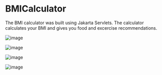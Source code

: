 # BMICalculator
The BMI calculator was built using Jakarta Servlets.
The calculator calculates your BMI and gives you food and excercise recommendations.
 
![image](https://github.com/SunithaSree/BMICalculator/assets/129870333/cca4521c-e50a-4d66-ac55-8b1e68b504c4)

![image](https://github.com/SunithaSree/BMICalculator/assets/129870333/c5f4fe7a-6121-4dc1-95d0-60954c7a1e69)

![image](https://github.com/SunithaSree/BMICalculator/assets/129870333/ad81aef6-1723-4e4c-a9b2-dba954f2cac6)

![image](https://github.com/SunithaSree/BMICalculator/assets/129870333/279a3c78-c3e3-4e1f-908b-e5fab084a318)



